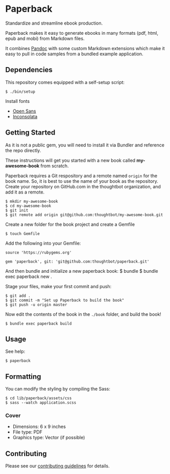 # Paperback

Standardize and streamline ebook production.

Paperback makes it easy to generate ebooks in many formats (pdf, html, epub and
mobi) from Markdown files.

It combines [Pandoc](http://johnmacfarlane.net/pandoc/index.html) with some
custom Markdown extensions which make it easy to pull in code samples from a
bundled example application.

## Dependencies

This repository comes equipped with a self-setup script:

    $ ./bin/setup

Install fonts

* [Open Sans](https://www.google.com/fonts/specimen/Open+Sans)
* [Inconsolata](http://www.levien.com/type/myfonts/inconsolata.html)

## Getting Started

As it is not a public gem, you will need to install it via Bundler and
reference the repo directly.

These instructions will get you started with a new book called **my-awesome-book** from scratch.

Paperback requires a Git respository and a remote named `origin` for the book name.
So, it is best to use the name of your book as the repository. Create your
repository on GitHub.com in the thoughtbot organization, and add it as a remote.

    $ mkdir my-awesome-book
    $ cd my-awesome-book
    $ git init
    $ git remote add origin git@github.com:thoughtbot/my-awesome-book.git

Create a new folder for the book project and create a Gemfile

    $ touch Gemfile

Add the following into your Gemfile:

```
source 'https://rubygems.org'

gem 'paperback', git: 'git@github.com:thoughtbot/paperback.git'
```

And then bundle and initialize a new paperback book:
    $ bundle
    $ bundle exec paperback new .

Stage your files, make your first commit and push:

    $ git add .
    $ git commit -m "Set up Paperback to build the book"
    $ git push -u origin master

Now edit the contents of the book in the `./book` folder, and build the book!

    $ bundle exec paperback build

## Usage

See help:

    $ paperback

## Formatting

You can modify the styling by compiling the Sass:

    $ cd lib/paperback/assets/css
    $ sass --watch application.scss

### Cover

* Dimensions: 6 x 9 inches
* File type: PDF
* Graphics type: Vector (if possible)

## Contributing

Please see our [contributing guidelines](CONTRIBUTING.md) for details.
